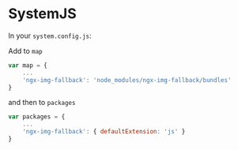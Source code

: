 # SystemJS

In your ```system.config.js```:

Add to ```map```

```js
var map = {
    ...
    'ngx-img-fallback': 'node_modules/ngx-img-fallback/bundles'
}
```

and then to ```packages```

```js
var packages = {
    ...
    'ngx-img-fallback': { defaultExtension: 'js' }
}
```
